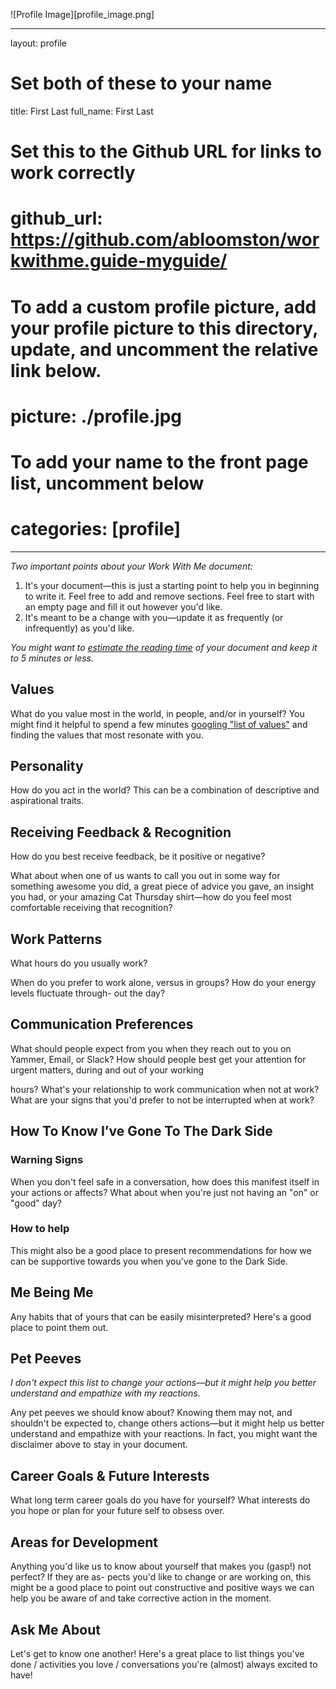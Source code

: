 ![Profile Image][profile_image.png]

---
layout: profile
# Set both of these to your name
title: First Last
full_name: First Last
# Set this to the Github URL for links to work correctly
# github_url: https://github.com/abloomston/workwithme.guide-myguide/
# To add a custom profile picture, add your profile picture to this directory, update, and uncomment the relative link below.
# picture: ./profile.jpg
# To add your name to the front page list, uncomment below
# categories: [profile]
---

_Two important points about your Work With Me document:_

1. It's your document—this is just a starting point to help you in beginning to write it. Feel free to add and
remove sections. Feel free to start with an empty page and fill it out however you'd like.
1. It's meant to be a change with you—update it as frequently (or infrequently) as you'd like.

_You might want to [estimate the reading time](http://niram.org/read/) of your document and keep it to 5 minutes or less._

## Values

What do you value most in the world, in people, and/or in yourself? You might find it helpful to
spend a few minutes [googling "list of values"](https://www.google.com/search?q=list+of+values) and finding the values that most resonate with you.

## Personality

How do you act in the world? This can be a combination of descriptive and aspirational traits.

## Receiving Feedback & Recognition

How do you best receive feedback, be it positive or negative?

What about when one of us wants to call you out in some way for something awesome you did, a
great piece of advice you gave, an insight you had, or your amazing Cat Thursday shirt—how do
you feel most comfortable receiving that recognition?

## Work Patterns

What hours do you usually work?

When do you prefer to work alone, versus in groups? How do your energy levels fluctuate through-
out the day?

## Communication Preferences

What should people expect from you when they reach out to you on Yammer, Email, or Slack?
How should people best get your attention for urgent matters, during and out of your working


hours? What's your relationship to work communication when not at work? What are your signs
that you'd prefer to not be interrupted when at work?

## How To Know I’ve Gone To The Dark Side

### Warning Signs

When you don't feel safe in a conversation, how does this manifest itself in your actions or affects?
What about when you're just not having an "on" or "good" day?

### How to help

This might also be a good place
to present recommendations for how we can be supportive towards you when you've gone to the
Dark Side.

## Me Being Me

Any habits that of yours that can be easily misinterpreted? Here's a good place to point them out.

## Pet Peeves

_I don't expect this list to change your actions—but it might help you better understand and empathize with my
reactions._

Any pet peeves we should know about? Knowing them may not, and shouldn't be expected to,
change others actions—but it might help us better understand and empathize with your reactions.
In fact, you might want the disclaimer above to stay in your document.

## Career Goals & Future Interests

What long term career goals do you have for yourself? What interests do you hope or plan for your
future self to obsess over.

## Areas for Development

Anything you'd like us to know about yourself that makes you (gasp!) not perfect? If they are as-
pects you'd like to change or are working on, this might be a good place to point out constructive
and positive ways we can help you be aware of and take corrective action in the moment.

## Ask Me About

Let's get to know one another! Here's a great place to list things you've done / activities you love
/ conversations you're (almost) always excited to have!
